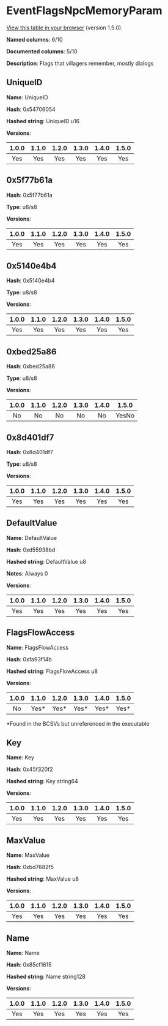 # EventFlagsNpcMemoryParam
[View this table in your browser](EventFlagsNpcMemoryParam-value.md) (version 1.5.0).

**Named columns**: 6/10

**Documented columns**: 5/10

**Description**: Flags that villagers remember, mostly dialogs
## UniqueID

**Name**: UniqueID

**Hash**: 0x54706054

**Hashed string**: UniqueID u16

**Versions**: 

 | 1.0.0 | 1.1.0 | 1.2.0 | 1.3.0 | 1.4.0 | 1.5.0 |
|:--:|:--:|:--:|:--:|:--:|:--:|
| Yes | Yes | Yes | Yes | Yes | Yes| 


## 0x5f77b61a

**Hash**: 0x5f77b61a

**Type**: u8/s8

**Versions**: 

 | 1.0.0 | 1.1.0 | 1.2.0 | 1.3.0 | 1.4.0 | 1.5.0 |
|:--:|:--:|:--:|:--:|:--:|:--:|
| Yes | Yes | Yes | Yes | Yes | Yes| 


## 0x5140e4b4

**Hash**: 0x5140e4b4

**Type**: u8/s8

**Versions**: 

 | 1.0.0 | 1.1.0 | 1.2.0 | 1.3.0 | 1.4.0 | 1.5.0 |
|:--:|:--:|:--:|:--:|:--:|:--:|
| Yes | Yes | Yes | Yes | Yes | Yes| 


## 0xbed25a86

**Hash**: 0xbed25a86

**Type**: u8/s8

**Versions**: 

 | 1.0.0 | 1.1.0 | 1.2.0 | 1.3.0 | 1.4.0 | 1.5.0 |
|:--:|:--:|:--:|:--:|:--:|:--:|
| No | No | No | No | No | YesNo| 


## 0x8d401df7

**Hash**: 0x8d401df7

**Type**: u8/s8

**Versions**: 

 | 1.0.0 | 1.1.0 | 1.2.0 | 1.3.0 | 1.4.0 | 1.5.0 |
|:--:|:--:|:--:|:--:|:--:|:--:|
| Yes | Yes | Yes | Yes | Yes | Yes| 


## DefaultValue

**Name**: DefaultValue

**Hash**: 0xd55938bd

**Hashed string**: DefaultValue u8

**Notes**: Always 0

**Versions**: 

 | 1.0.0 | 1.1.0 | 1.2.0 | 1.3.0 | 1.4.0 | 1.5.0 |
|:--:|:--:|:--:|:--:|:--:|:--:|
| Yes | Yes | Yes | Yes | Yes | Yes| 


## FlagsFlowAccess

**Name**: FlagsFlowAccess

**Hash**: 0xfa93f14b

**Hashed string**: FlagsFlowAccess u8

**Versions**: 

 | 1.0.0 | 1.1.0 | 1.2.0 | 1.3.0 | 1.4.0 | 1.5.0 |
|:--:|:--:|:--:|:--:|:--:|:--:|
| No | Yes* | Yes* | Yes* | Yes* | Yes*| 

*Found in the BCSVs but unreferenced in the executable

## Key

**Name**: Key

**Hash**: 0x45f320f2

**Hashed string**: Key string64

**Versions**: 

 | 1.0.0 | 1.1.0 | 1.2.0 | 1.3.0 | 1.4.0 | 1.5.0 |
|:--:|:--:|:--:|:--:|:--:|:--:|
| Yes | Yes | Yes | Yes | Yes | Yes| 


## MaxValue

**Name**: MaxValue

**Hash**: 0xbd7682f5

**Hashed string**: MaxValue u8

**Versions**: 

 | 1.0.0 | 1.1.0 | 1.2.0 | 1.3.0 | 1.4.0 | 1.5.0 |
|:--:|:--:|:--:|:--:|:--:|:--:|
| Yes | Yes | Yes | Yes | Yes | Yes| 


## Name

**Name**: Name

**Hash**: 0x85cf1615

**Hashed string**: Name string128

**Versions**: 

 | 1.0.0 | 1.1.0 | 1.2.0 | 1.3.0 | 1.4.0 | 1.5.0 |
|:--:|:--:|:--:|:--:|:--:|:--:|
| Yes | Yes | Yes | Yes | Yes | Yes| 


